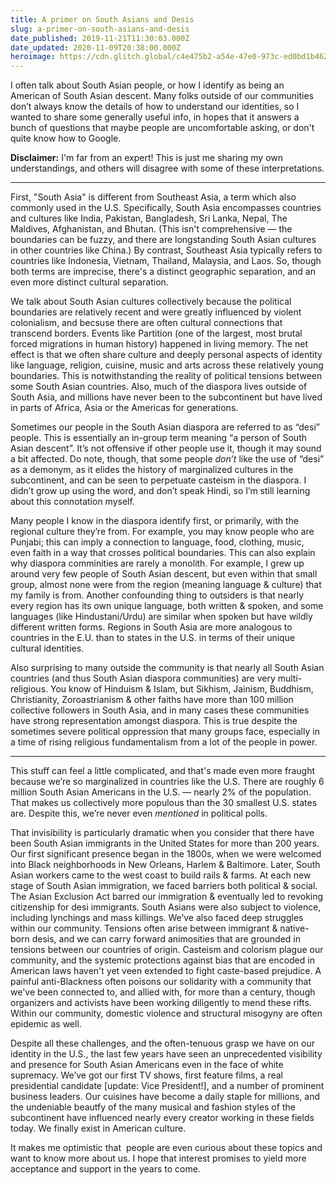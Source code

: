 ```yaml
---
title: A primer on South Asians and Desis
slug: a-primer-on-south-asians-and-desis
date_published: 2019-11-21T11:30:03.000Z
date_updated: 2020-11-09T20:38:00.000Z
heroimage: https://cdn.glitch.global/c4e475b2-a54e-47e0-973c-ed0bd1b46262/fort.jpeg?v=1669585048076
---
```


I often talk about South Asian people, or how I identify as being an American of South Asian descent. Many folks outside of our communities don’t always know the details of how to understand our identities, so I wanted to share some generally useful info, in hopes that it answers a bunch of questions that maybe people are uncomfortable asking, or don't quite know how to Google.

**Disclaimer:** I'm far from an expert! This is just me sharing my own understandings, and others will disagree with some of these interpretations.

---

First, "South Asia" is different from Southeast Asia, a term which also commonly used in the U.S. Specifically, South Asia encompasses countries and cultures like India, Pakistan, Bangladesh, Sri Lanka, Nepal, The Maldives, Afghanistan, and Bhutan. (This isn't comprehensive — the boundaries can be fuzzy, and there are longstanding South Asian cultures in other countries like China.) By contrast, Southeast Asia typically refers to countries like Indonesia, Vietnam, Thailand, Malaysia, and Laos. So, though both terms are imprecise, there's a distinct geographic separation, and an even more distinct cultural separation.

We talk about South Asian cultures collectively because the political boundaries are relatively recent and were greatly influenced by violent colonialism, and becsuse there are often cultural connections that transcend borders. Events like Partition (one of the largest, most brutal forced migrations in human history) happened in living memory. The net effect is that we often share culture and deeply personal aspects of identity like language, religion, cuisine, music and arts across these relatively young boundaries. This is notwithstanding the reality of political tensions between some South Asian countries. Also, much of the diaspora lives outside of South Asia, and millions have never been to the subcontinent but have lived in parts of Africa, Asia or the Americas for generations.

Sometimes our people in the South Asian diaspora are referred to as “desi” people. This is essentially an in-group term meaning “a person of South Asian descent”. It’s not offensive if other people use it, though it may sound a bit affected. Do note, though, that some people *don’t* like the use of “desi” as a demonym, as it elides the history of marginalized cultures in the subcontinent, and can be seen to perpetuate casteism in the diaspora. I didn’t grow up using the word, and don’t speak Hindi, so I’m still learning about this connotation myself.

Many people I know in the diaspora identify first, or primarily, with the regional culture they’re from. For example, you may know people who are Punjabi; this can imply a connection to language, food, clothing, music, even faith in a way that crosses political boundaries. This can also explain why diaspora comminities are rarely a monolith. For example, I grew up around very few people of South Asian descent, but even within that small group, almost none were from the region (meaning language & culture) that my family is from. Another confounding thing to outsiders is that nearly every region has its own unique language, both written & spoken, and some languages (like Hindustani/Urdu) are similar when spoken but have wildly different written forms. Regions in South Asia are more analogous to countries in the E.U. than to states in the U.S. in terms of their unique cultural identities.

Also surprising to many outside the community is that nearly all South Asian countries (and thus South Asian diaspora communities) are very multi-religious. You know of Hinduism & Islam, but Sikhism, Jainism, Buddhism, Christianity, Zoroastrianism & other faiths have more than 100 million collective followers in South Asia, and in many cases these communities have strong representation amongst diaspora. This is true despite the sometimes severe political oppression that many groups face, especially in a time of rising religious fundamentalism from a lot of the people in power.

---

This stuff can feel a little complicated, and that's made even more fraught because we’re so marginalized in countries like the U.S. There are roughly 6 million South Asian Americans in the U.S. — nearly 2% of the population. That makes us collectively more populous than the 30 smallest U.S. states are. Despite this, we’re never even *mentioned* in political polls.

That invisibility is particularly dramatic when you consider that there have been South Asian immigrants in the United States for more than 200 years. Our first significant presence began in the 1800s, when we were welcomed into Black neighborhoods in New Orleans, Harlem & Baltimore. Later, South Asian workers came to the west coast to build rails & farms. At each new stage of South Asian immigration, we faced barriers both political & social. The Asian Exclusion Act barred our immigration & eventually led to revoking citizenship for desi immigrants. South Asians were also subject to violence, including lynchings and mass killings. We’ve also faced deep struggles within our community. Tensions often arise between immigrant & native-born desis, and we can carry forward animosities that are grounded in tensions between our countries of origin. Casteism and colorism plague our community, and the systemic protections against bias that are encoded in American laws haven't yet veen extended to fight caste-based prejudice. A painful anti-Blackness often poisons our solidarity with a community that we've been connected to, and allied with, for more than a century, though organizers and activists have been working diligently to mend these rifts. Within our community, domestic violence and structural misogyny are often epidemic as well.

Despite all these challenges, and the often-tenuous grasp we have on our identity in the U.S., the last few years have seen an unprecedented visibility and presence for South Asian Americans even in the face of white supremacy. We’ve got our first TV shows, first feature films, a real presidential candidate [update: Vice President!], and a number of prominent business leaders. Our cuisines have become a daily staple for millions, and the undeniable beautfy of the many musical and fashion styles of the subcontinent have influenced nearly every creator working in these fields today. We finally exist in American culture.

It makes me optimistic that  people are even curious about these topics and want to know more about us. I hope that interest promises to yield more acceptance and support in the years to come.
